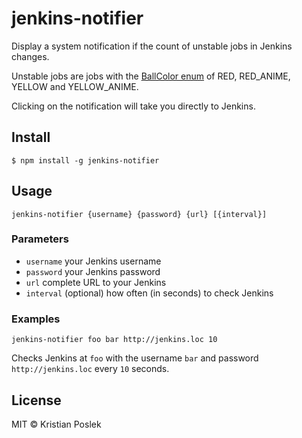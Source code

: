 # jenkins-notifier

Display a system notification if the count of unstable jobs in Jenkins changes.

Unstable jobs are jobs with the [BallColor enum](http://javadoc.jenkins-ci.org/hudson/model/BallColor.html) of RED, RED_ANIME, YELLOW and YELLOW_ANIME.

Clicking on the notification will take you directly to Jenkins.
 
## Install

```
$ npm install -g jenkins-notifier
```

## Usage

```
jenkins-notifier {username} {password} {url} [{interval}]
```

### Parameters
- `username` your Jenkins username
- `password` your Jenkins password
- `url` complete URL to your Jenkins
- `interval` (optional) how often (in seconds) to check Jenkins

### Examples
```
jenkins-notifier foo bar http://jenkins.loc 10
```

Checks Jenkins at `foo` with the username `bar` and password `http://jenkins.loc` every `10` seconds.

## License
MIT © Kristian Poslek
